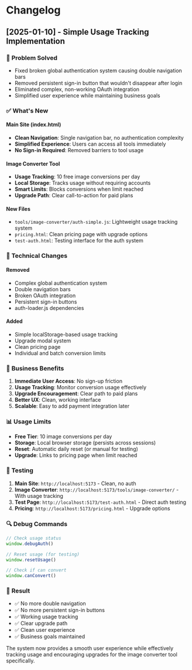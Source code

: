 # Changelog

## [2025-01-10] - Simple Usage Tracking Implementation

### 🎯 **Problem Solved**
- Fixed broken global authentication system causing double navigation bars
- Removed persistent sign-in button that wouldn't disappear after login
- Eliminated complex, non-working OAuth integration
- Simplified user experience while maintaining business goals

### ✅ **What's New**

#### **Main Site (index.html)**
- **Clean Navigation**: Single navigation bar, no authentication complexity
- **Simplified Experience**: Users can access all tools immediately
- **No Sign-in Required**: Removed barriers to tool usage

#### **Image Converter Tool**
- **Usage Tracking**: 10 free image conversions per day
- **Local Storage**: Tracks usage without requiring accounts
- **Smart Limits**: Blocks conversions when limit reached
- **Upgrade Path**: Clear call-to-action for paid plans

#### **New Files**
- `tools/image-converter/auth-simple.js`: Lightweight usage tracking system
- `pricing.html`: Clean pricing page with upgrade options
- `test-auth.html`: Testing interface for the auth system

### 🔧 **Technical Changes**

#### **Removed**
- Complex global authentication system
- Double navigation bars
- Broken OAuth integration
- Persistent sign-in buttons
- auth-loader.js dependencies

#### **Added**
- Simple localStorage-based usage tracking
- Upgrade modal system
- Clean pricing page
- Individual and batch conversion limits

### 🚀 **Business Benefits**

1. **Immediate User Access**: No sign-up friction
2. **Usage Tracking**: Monitor conversion usage effectively  
3. **Upgrade Encouragement**: Clear path to paid plans
4. **Better UX**: Clean, working interface
5. **Scalable**: Easy to add payment integration later

### 📊 **Usage Limits**

- **Free Tier**: 10 image conversions per day
- **Storage**: Local browser storage (persists across sessions)
- **Reset**: Automatic daily reset (or manual for testing)
- **Upgrade**: Links to pricing page when limit reached

### 🧪 **Testing**

1. **Main Site**: `http://localhost:5173` - Clean, no auth
2. **Image Converter**: `http://localhost:5173/tools/image-converter/` - With usage tracking
3. **Test Page**: `http://localhost:5173/test-auth.html` - Direct auth testing
4. **Pricing**: `http://localhost:5173/pricing.html` - Upgrade options

### 🔍 **Debug Commands**

```javascript
// Check usage status
window.debugAuth()

// Reset usage (for testing)
window.resetUsage()

// Check if can convert
window.canConvert()
```

### 🎉 **Result**

- ✅ No more double navigation
- ✅ No more persistent sign-in buttons  
- ✅ Working usage tracking
- ✅ Clear upgrade path
- ✅ Clean user experience
- ✅ Business goals maintained

The system now provides a smooth user experience while effectively tracking usage and encouraging upgrades for the image converter tool specifically.